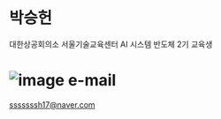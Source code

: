 # 박승헌
대한상공회의소 서울기술교육센터 AI 시스템 반도체 2기 교육생

# ![image](https://github.com/user-attachments/assets/7015f1b9-9b5f-4e38-8dbd-84c73ff5c076) e-mail
sssssssh17@naver.com
